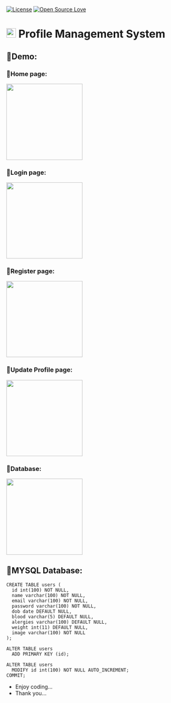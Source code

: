 [![License](https://img.shields.io/github/license/imhemantchaubey/profile-management-system)](https://opensource.org/licenses/gpl-license)
[![Open Source Love](https://badges.frapsoft.com/os/v1/open-source.svg?v=102)](https://opensource.org/licenses/gpl-license)

# <img src="https://cdn.pixabay.com/photo/2020/07/14/13/07/icon-5404125_1280.png" width="25"> Profile Management System

## 📌Demo:

### 📌Home page:
<img src="https://user-images.githubusercontent.com/89316018/179353169-491481b5-b90a-4528-ade1-38758d0dcd7c.gif" height="200" width="auto">

### 📌Login page:
<img src="https://user-images.githubusercontent.com/89316018/179353190-8a74b9b7-7a46-40b3-8367-8b0c0e167ef7.gif" height="200" width="auto">

### 📌Register page:
<img src="https://user-images.githubusercontent.com/89316018/179353205-8bc145fd-b9a6-4c1d-abe4-c9dca37da856.gif" height="200" width="auto">

### 📌Update Profile page:
<img src="https://user-images.githubusercontent.com/89316018/179353220-02c62aec-d1df-478f-928d-4f0bcc975da5.gif" height="200" width="auto">

### 📌Database:
<img src="https://user-images.githubusercontent.com/89316018/179353233-6db96c5d-f9d4-49bc-b34d-70047be73b6b.gif" height="200" width="auto">

## 📌MYSQL Database:
```
CREATE TABLE users (
  id int(100) NOT NULL,
  name varchar(100) NOT NULL,
  email varchar(100) NOT NULL,
  password varchar(100) NOT NULL,
  dob date DEFAULT NULL,
  blood varchar(5) DEFAULT NULL,
  alergies varchar(100) DEFAULT NULL,
  weight int(11) DEFAULT NULL,
  image varchar(100) NOT NULL
);

ALTER TABLE users
  ADD PRIMARY KEY (id);

ALTER TABLE users
  MODIFY id int(100) NOT NULL AUTO_INCREMENT;
COMMIT;
```

- Enjoy coding...
- Thank you...